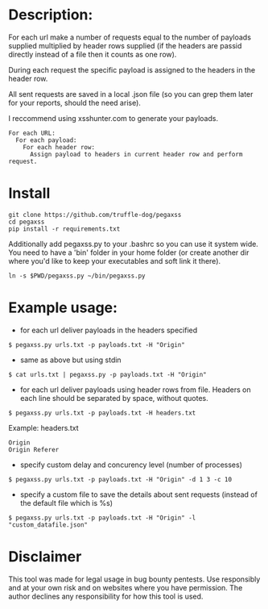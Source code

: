 
# Description: 
For each url make a number of requests equal to the number of payloads supplied multiplied by header rows supplied (if the headers are passid directly instead of a file then it counts as one row).



During each request the specific payload is assigned to the headers in the header row. 



All sent requests are saved in a local .json file (so you can grep them later for your reports, should the need arise).



I reccommend using xsshunter.com to generate your payloads.

```
For each URL:
  For each payload:
    For each header row:
      Assign payload to headers in current header row and perform request.
```

# Install 
```
git clone https://github.com/truffle-dog/pegaxss
cd pegaxss
pip install -r requirements.txt
```
Additionally add pegaxss.py to your .bashrc so you can use it system wide. You need to have a 'bin' folder in your home folder (or create another dir where you'd like to keep your executables and soft link it there).
```
ln -s $PWD/pegaxss.py ~/bin/pegaxss.py
```



# Example usage:

* for each url deliver payloads in the headers specified




`$ pegaxss.py urls.txt -p payloads.txt -H "Origin"`

* same as above but using stdin




`$ cat urls.txt | pegaxss.py -p payloads.txt -H "Origin"`

* for each url deliver payloads using header rows from file. Headers on each line should be separated by space, without quotes. 





`$ pegaxss.py urls.txt -p payloads.txt -H headers.txt`





Example: headers.txt



```
Origin
Origin Referer
```

* specify custom delay and concurency level (number of processes)




`$ pegaxss.py urls.txt -p payloads.txt -H "Origin" -d 1 3 -c 10`

* specify a custom file to save the details about sent requests (instead of the default file which is %s)





`$ pegaxss.py urls.txt -p payloads.txt -H "Origin" -l "custom_datafile.json"`

# Disclaimer
This tool was made for legal usage in bug bounty pentests. 
Use responsibly and at your own risk and on websites where you have permission. The author declines any responsibility for how this tool is used. 
